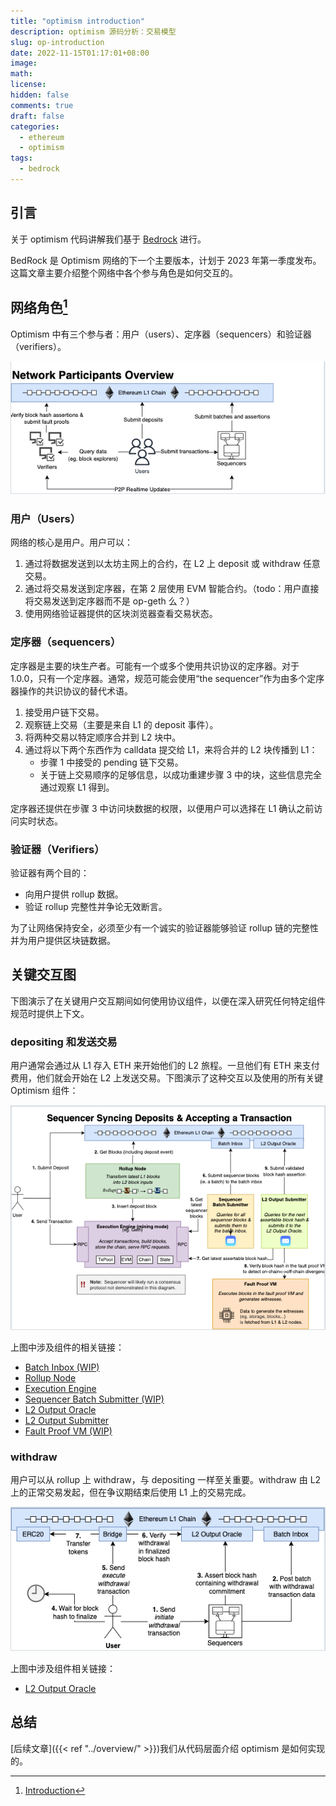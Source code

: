 ```yaml
---
title: "optimism introduction"
description: optimism 源码分析：交易模型
slug: op-introduction
date: 2022-11-15T01:17:01+08:00
image:
math:
license:
hidden: false
comments: true
draft: false
categories:
  - ethereum
  - optimism
tags:
  - bedrock
---
```


## 引言

关于 optimism 代码讲解我们基于 [Bedrock](https://github.com/ethereum-optimism/optimism/tree/bedrock/specs) 进行。

BedRock 是 Optimism 网络的下一个主要版本，计划于 2023 年第一季度发布。这篇文章主要介绍整个网络中各个参与角色是如何交互的。

## 网络角色[^1]

Optimism 中有三个参与者：用户（users）、定序器（sequencers）和验证器（verifiers）。

![network-participants-overview.](network-participants-overview.png)

### 用户（Users）

网络的核心是用户。用户可以：

1. 通过将数据发送到以太坊主网上的合约，在 L2 上 deposit 或 withdraw 任意交易。
2. 通过将交易发送到定序器，在第 2 层使用 EVM 智能合约。（todo：用户直接将交易发送到定序器而不是 op-geth 么？）
3. 使用网络验证器提供的区块浏览器查看交易状态。

### 定序器（sequencers）

定序器是主要的块生产者。可能有一个或多个使用共识协议的定序器。对于 1.0.0，只有一个定序器。通常，规范可能会使用“the sequencer”作为由多个定序器操作的共识协议的替代术语。

1. 接受用户链下交易。
2. 观察链上交易（主要是来自 L1 的 deposit 事件）。
3. 将两种交易以特定顺序合并到 L2 块中。
4. 通过将以下两个东西作为 calldata 提交给 L1，来将合并的 L2 块传播到 L1：
   - 步骤 1 中接受的 pending 链下交易。
   - 关于链上交易顺序的足够信息，以成功重建步骤 3 中的块，这些信息完全通过观察 L1 得到。

定序器还提供在步骤 3 中访问块数据的权限，以便用户可以选择在 L1 确认之前访问实时状态。

### 验证器（Verifiers）

验证器有两个目的：

- 向用户提供 rollup 数据。
- 验证 rollup 完整性并争论无效断言。

为了让网络保持安全，必须至少有一个诚实的验证器能够验证 rollup 链的完整性并为用户提供区块链数据。

## 关键交互图

下图演示了在关键用户交互期间如何使用协议组件，以便在深入研究任何特定组件规范时提供上下文。

### depositing 和发送交易

用户通常会通过从 L1 存入 ETH 来开始他们的 L2 旅程。一旦他们有 ETH 来支付费用，他们就会开始在 L2 上发送交易。下图演示了这种交互以及使用的所有关键 Optimism 组件：

![sequencer-handling-deposits-and-transactions](sequencer-handling-deposits-and-transactions.png)

上图中涉及组件的相关链接：

- [Batch Inbox (WIP)](../batch-inbox/)
- [Rollup Node](../rollup-node/)
- [Execution Engine](../ee/)
- [Sequencer Batch Submitter (WIP)](../sequencer-batch-submitter/)
- [L2 Output Oracle](../l2-output-oracle/)
- [L2 Output Submitter](../l2-output-submitter/)
- [Fault Proof VM (WIP)](../fault-proof-vm/)

### withdraw

用户可以从 rollup 上 withdraw，与 depositing 一样至关重要。withdraw 由 L2 上的正常交易发起，但在争议期结束后使用 L1 上的交易完成。

![user-withdrawing-to-l1](user-withdrawing-to-l1.png)

上图中涉及组件相关链接：

- [L2 Output Oracle](../l2-output-oracle/)

## 总结

[后续文章]({{< ref "../overview/" >}})我们从代码层面介绍 optimism 是如何实现的。

[^1]: [Introduction](https://github.com/ethereum-optimism/optimism/blob/develop/specs/introduction.md)
